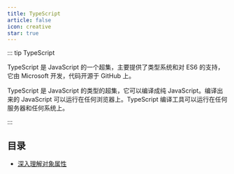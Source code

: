 ```yaml
---
title: TypeScript
article: false
icon: creative
star: true
---
```


::: tip TypeScript

TypeScript 是 JavaScript 的一个超集，主要提供了类型系统和对 ES6 的支持，它由 Microsoft 开发，代码开源于 GitHub 上。

TypeScript 是 JavaScript 的类型的超集，它可以编译成纯 JavaScript。编译出来的 JavaScript 可以运行在任何浏览器上。TypeScript 编译工具可以运行在任何服务器和任何系统上。

:::

## 目录

- [深入理解对象属性](0001、深入理解对象属性.md)
